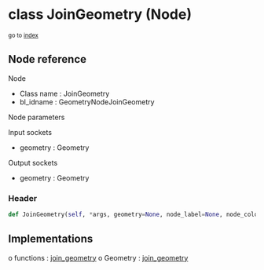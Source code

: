 # class JoinGeometry (Node)

<sub>go to [index](/docs/index.md)</sub>

## Node reference

Node
 - Class name : JoinGeometry
 - bl_idname : GeometryNodeJoinGeometry

Node parameters

Input sockets
 - geometry : Geometry

Output sockets
 - geometry : Geometry

### Header

``` python
def JoinGeometry(self, *args, geometry=None, node_label=None, node_color=None):
```

## Implementations

o functions : [join_geometry](/docs/GeoNodes_classes/join_geometry.md)
o Geometry : [join_geometry](/docs/GeoNodes_classes/Geometry.md#join_geometry) 

